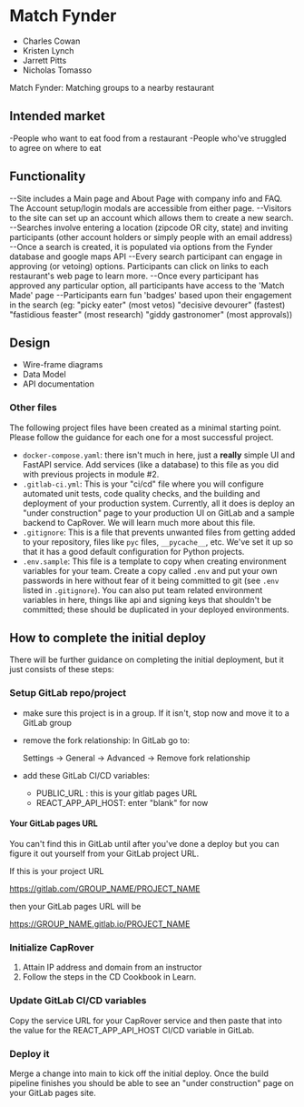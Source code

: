 # Match Fynder

- Charles Cowan
- Kristen Lynch
- Jarrett Pitts
- Nicholas Tomasso

Match Fynder: Matching groups to a nearby restaurant

## Intended market

-People who want to eat food from a restaurant
-People who've struggled to agree on where to eat

## Functionality

--Site includes a Main page and About Page with company info and FAQ. The Account setup/login modals are accessible from either page.
--Visitors to the site can set up an account which allows them to create a new search.
--Searches involve entering a location (zipcode OR city, state) and inviting participants (other account holders or simply people with an email address)
--Once a search is created, it is populated via options from the Fynder database and google maps API
--Every search participant can engage in approving (or vetoing) options. Participants can click on links to each restaurant's web page to learn more.
--Once every participant has approved any particular option, all participants have access to the 'Match Made' page
--Participants earn fun 'badges' based upon their engagement in the search (eg: "picky eater" (most vetos) "decisive devourer" (fastest) "fastidious feaster" (most research) "giddy gastronomer" (most approvals))

## Design

- Wire-frame diagrams
- Data Model
- API documentation

### Other files

The following project files have been created as a minimal
starting point. Please follow the guidance for each one for
a most successful project.

- `docker-compose.yaml`: there isn't much in here, just a
  **really** simple UI and FastAPI service. Add services
  (like a database) to this file as you did with previous
  projects in module #2.
- `.gitlab-ci.yml`: This is your "ci/cd" file where you will
  configure automated unit tests, code quality checks, and
  the building and deployment of your production system.
  Currently, all it does is deploy an "under construction"
  page to your production UI on GitLab and a sample backend
  to CapRover. We will learn much more about this file.
- `.gitignore`: This is a file that prevents unwanted files
  from getting added to your repository, files like
  `pyc` files, `__pycache__`, etc. We've set it up so that
  it has a good default configuration for Python projects.
- `.env.sample`: This file is a template to copy when
  creating environment variables for your team. Create a
  copy called `.env` and put your own passwords in here
  without fear of it being committed to git (see `.env`
  listed in `.gitignore`). You can also put team related
  environment variables in here, things like api and signing
  keys that shouldn't be committed; these should be
  duplicated in your deployed environments.

## How to complete the initial deploy

There will be further guidance on completing the initial
deployment, but it just consists of these steps:

### Setup GitLab repo/project

- make sure this project is in a group. If it isn't, stop
  now and move it to a GitLab group
- remove the fork relationship: In GitLab go to:

  Settings -> General -> Advanced -> Remove fork relationship

- add these GitLab CI/CD variables:
  - PUBLIC_URL : this is your gitlab pages URL
  - REACT_APP_API_HOST: enter "blank" for now

#### Your GitLab pages URL

You can't find this in GitLab until after you've done a deploy
but you can figure it out yourself from your GitLab project URL.

If this is your project URL

https://gitlab.com/GROUP_NAME/PROJECT_NAME

then your GitLab pages URL will be

https://GROUP_NAME.gitlab.io/PROJECT_NAME

### Initialize CapRover

1. Attain IP address and domain from an instructor
1. Follow the steps in the CD Cookbook in Learn.

### Update GitLab CI/CD variables

Copy the service URL for your CapRover service and then paste
that into the value for the REACT_APP_API_HOST CI/CD variable
in GitLab.

### Deploy it

Merge a change into main to kick off the initial deploy. Once the build pipeline
finishes you should be able to see an "under construction" page on your GitLab
pages site.
